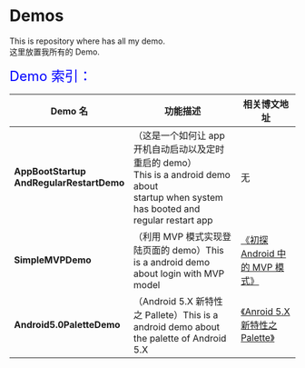 # Demos
This is repository where has all my demo.<br/>
这里放置我所有的 Demo.

<font color='blue' size='5'>Demo 索引：</font>

Demo 名|功能描述|相关博文地址
---|---|---
**AppBootStartup<br/>AndRegularRestartDemo**|（这是一个如何让 app 开机自动启动以及定时重启的 demo）<br/>This is a android demo about<br/> startup when system has booted and regular restart app|无
**SimpleMVPDemo**|（利用 MVP 模式实现登陆页面的 demo）This is a android demo about login with MVP model|[《初探 Android 中的 MVP 模式》](http://jiangbing.me/blog/2016/02/20/the-overview-of-the-andorid-mvp/)
**Android5.0PaletteDemo**|（Android 5.X 新特性之 Pallete）This is a android demo about the palette of Android 5.X|[《Anroid 5.X 新特性之 Palette》](http://jiangbing.me/2015/12/26/2015-12-26-the-palette-of-the-android5-0/)




